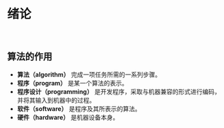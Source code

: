 # 绪论  
​     
## 算法的作用  

- **算法（algorithm）** 完成一项任务所需的一系列步骤。
- **程序（program）** 是某一个算法的表示。
- **程序设计（programming）** 是开发程序，采取与机器兼容的形式进行编码，并将其输入到机器中的过程。
- **软件（software）** 是程序及其所表示的算法。
- **硬件（hardware）** 是机器设备本身。
